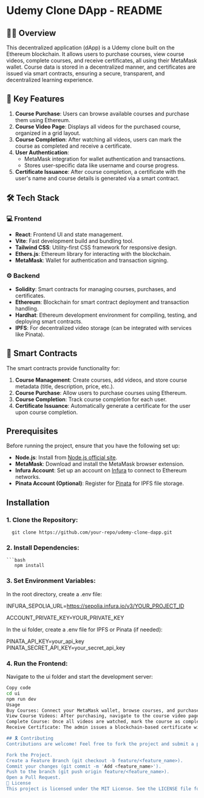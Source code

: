 # Udemy Clone DApp - README

## 👩‍💻 Overview

This decentralized application (dApp) is a Udemy clone built on the Ethereum blockchain. It allows users to purchase courses, view course videos, complete courses, and receive certificates, all using their MetaMask wallet. Course data is stored in a decentralized manner, and certificates are issued via smart contracts, ensuring a secure, transparent, and decentralized learning experience.

## 📝 Key Features

1. **Course Purchase**: Users can browse available courses and purchase them using Ethereum.
2. **Course Video Page**: Displays all videos for the purchased course, organized in a grid layout.
3. **Course Completion**: After watching all videos, users can mark the course as completed and receive a certificate.
4. **User Authentication**: 
   - MetaMask integration for wallet authentication and transactions.
   - Stores user-specific data like username and course progress.
5. **Certificate Issuance**: After course completion, a certificate with the user's name and course details is generated via a smart contract.

## 🛠️ Tech Stack

### 💻 Frontend
- **React**: Frontend UI and state management.
- **Vite**: Fast development build and bundling tool.
- **Tailwind CSS**: Utility-first CSS framework for responsive design.
- **Ethers.js**: Ethereum library for interacting with the blockchain.
- **MetaMask**: Wallet for authentication and transaction signing.

### ⚙️ Backend
- **Solidity**: Smart contracts for managing courses, purchases, and certificates.
- **Ethereum**: Blockchain for smart contract deployment and transaction handling.
- **Hardhat**: Ethereum development environment for compiling, testing, and deploying smart contracts.
- **IPFS**: For decentralized video storage (can be integrated with services like Pinata).

## 📝 Smart Contracts

The smart contracts provide functionality for:
1. **Course Management**: Create courses, add videos, and store course metadata (title, description, price, etc.).
2. **Course Purchase**: Allow users to purchase courses using Ethereum.
3. **Course Completion**: Track course completion for each user.
4. **Certificate Issuance**: Automatically generate a certificate for the user upon course completion.

## Prerequisites

Before running the project, ensure that you have the following set up:

- **Node.js**: Install from [Node.js official site](https://nodejs.org/).
- **MetaMask**: Download and install the MetaMask browser extension.
- **Infura Account**: Set up an account on [Infura](https://infura.io/) to connect to Ethereum networks.
- **Pinata Account (Optional)**: Register for [Pinata](https://pinata.cloud/) for IPFS file storage.

## Installation

### 1. Clone the Repository:
      
      git clone https://github.com/your-repo/udemy-clone-dapp.git

### 2. Install Dependencies:
    ```bash
       npm install
### 3. Set Environment Variables:

In the root directory, create a .env file:

INFURA_SEPOLIA_URL=https://sepolia.infura.io/v3/YOUR_PROJECT_ID

ACCOUNT_PRIVATE_KEY=YOUR_PRIVATE_KEY

In the ui folder, create a .env file for IPFS or Pinata (if needed):

PINATA_API_KEY=your_api_key
PINATA_SECRET_API_KEY=your_secret_api_key

### 4. Run the Frontend:

Navigate to the ui folder and start the development server:

```bash
Copy code
cd ui
npm run dev
Usage
Buy Courses: Connect your MetaMask wallet, browse courses, and purchase the desired course using Ethereum.
View Course Videos: After purchasing, navigate to the course video page to view all the course content.
Complete Course: Once all videos are watched, mark the course as completed and claim your certificate.
Receive Certificate: The admin issues a blockchain-based certificate with the user's name upon course completion.

## 🎗️ Contributing
Contributions are welcome! Feel free to fork the project and submit a pull request. Follow these steps to contribute:

Fork the Project.
Create a Feature Branch (git checkout -b feature/<feature_name>).
Commit your changes (git commit -m 'Add <feature_name>').
Push to the branch (git push origin feature/<feature_name>).
Open a Pull Request.
📝 License
This project is licensed under the MIT License. See the LICENSE file for more details.
